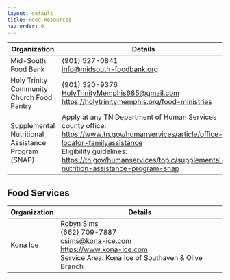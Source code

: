 ```yaml
---
layout: default
title: Food Resources
nav_order: 9
---
```


| Organization | Details |
|---|---|
| Mid-South Food Bank | (901) 527-0841<br><info@midsouth-foodbank.org> |
| Holy Trinity Community Church Food Pantry | (901) 320-9376<br><HolyTrinityMemphis685@gmail.com><br><https://holytrinitymemphis.org/food-ministries> |
| Supplemental Nutritional Assistance Program (SNAP) | Apply at any TN Department of Human Services county office: <https://www.tn.gov/humanservices/article/office-locator-familyassistance><br>Eligibility guidelines: <https://tn.gov/humanservices/topic/supplemental-nutrition-assistance-program-snap> |

## Food Services

| Organization | Details |
|---|---|
| Kona Ice | Robyn Sims<br>(662) 709-7887<br><csims@kona-ice.com><br><https://www.kona-ice.com><br>Service Area: Kona Ice of Southaven & Olive Branch |
